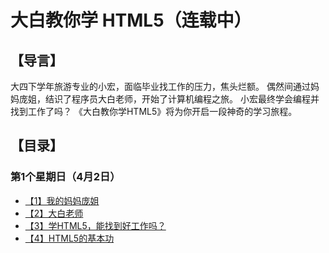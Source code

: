 # 大白教你学 HTML5（连载中）
## 【导言】

大四下学年旅游专业的小宏，面临毕业找工作的压力，焦头烂额。
偶然间通过妈妈庞姐，结识了程序员大白老师，开始了计算机编程之旅。
小宏最终学会编程并找到工作了吗？
《大白教你学HTML5》将为你开启一段神奇的学习旅程。

## 【目录】
### 第1个星期日（4月2日）

- [【1】我的妈妈庞姐](http://www.jianshu.com)
- [【2】大白老师](http://www.jianshu.com)
- [【3】学HTML5，能找到好工作吗？](http://www.jianshu.com)
- [【4】HTML5的基本功](http://www.jianshu.com)

